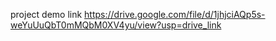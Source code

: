 project demo link
https://drive.google.com/file/d/1jhjciAQp5s-weYuUuQbT0mMQbM0XV4yu/view?usp=drive_link
